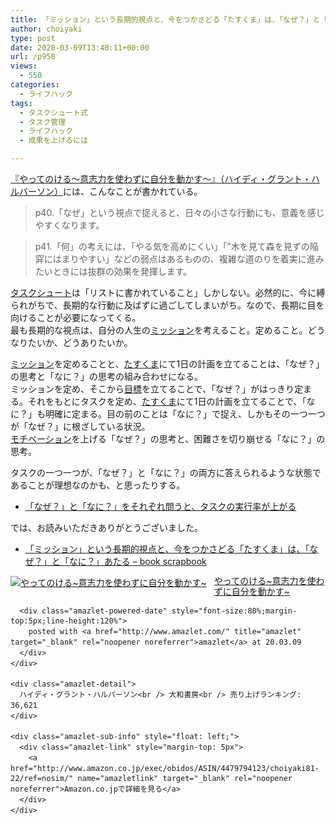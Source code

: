 ```yaml
---
title: 「ミッション」という長期的視点と、今をつかさどる「たすくま」は、「なぜ？」と「なに？」あたる
author: choiyaki
type: post
date: 2020-03-09T13:40:11+00:00
url: /p958
views:
  - 550
categories:
  - ライフハック
tags:
  - タスクシュート式
  - タスク管理
  - ライフハック
  - 成果を上げるには

---
```

[『やってのける〜意志力を使わずに自分を動かす〜』（ハイディ・グラント・ハルバーソン）][1]には、こんなことが書かれている。

> p40.「なぜ」という視点で捉えると、日々の小さな行動にも、意義を感じやすくなります。

> p41.「何」の考えには、「やる気を高めにくい」「”木を見て森を見ずの陥穽にはまりやすい」などの弱点はあるものの、複雑な道のりを着実に進みたいときには抜群の効果を発揮します。

[タスクシュート][2]は「リストに書かれていること」しかしない。必然的に、今に縛られがちで、長期的な行動に及ばずに過ごしてしまいがち。なので、長期に目を向けることが必要になってくる。  
最も長期的な視点は、自分の人生の[ミッション][3]を考えること。定めること。どうなりたいか、どうありたいか。

[ミッション][3]を定めることと、[たすくま][4]にて1日の計画を立てることは、「なぜ？」の思考と「なに？」の思考の組み合わせになる。  
ミッションを定め、そこから[目標][5]を立てることで、「なぜ？」がはっきり定まる。それをもとにタスクを定め、[たすくま][4]にて1日の計画を立てることで、「なに？」も明確に定まる。目の前のことは「なに？」で捉え、しかもその一つ一つが「なぜ？」に根ざしている状況。  
[モチベーション][6]を上げる「なぜ？」の思考と、困難さを切り崩せる「なに？」の思考。

タスクの一つ一つが、「なぜ？」と「なに？」の両方に答えられるような状態であることが理想なのかも、と思ったりする。

  * [「なぜ？」と「なに？」をそれぞれ問うと、タスクの実行率が上がる][7]

では、お読みいただきありがとうございました。

  * [「ミッション」という長期的視点と、今をつかさどる「たすくま」は、「なぜ？」と「なに？」あたる &#8211; book scrapbook][8]

<div class="amazlet-box" style="margin-bottom:0px;">
  <div class="amazlet-image" style="float:left;margin:0px 12px 1px 0px;">
    <a href="http://www.amazon.co.jp/exec/obidos/ASIN/4479794123/choiyaki81-22/ref=nosim/" name="amazletlink" target="_blank" rel="noopener noreferrer"><img src="https://i0.wp.com/images-fe.ssl-images-amazon.com/images/I/41dzwhwNOhL._SL160_.jpg?w=660&#038;ssl=1" alt="やってのける~意志力を使わずに自分を動かす~" style="border: none;" data-recalc-dims="1" /></a>
  </div>
  
  <div class="amazlet-info" style="line-height:120%; margin-bottom: 10px">
    <div class="amazlet-name" style="margin-bottom:10px;line-height:120%">
      <a href="http://www.amazon.co.jp/exec/obidos/ASIN/4479794123/choiyaki81-22/ref=nosim/" name="amazletlink" target="_blank" rel="noopener noreferrer">やってのける~意志力を使わずに自分を動かす~</a></p> 
      
      <div class="amazlet-powered-date" style="font-size:80%;margin-top:5px;line-height:120%">
        posted with <a href="http://www.amazlet.com/" title="amazlet" target="_blank" rel="noopener noreferrer">amazlet</a> at 20.03.09
      </div>
    </div>
    
    <div class="amazlet-detail">
      ハイディ・グラント・ハルバーソン<br /> 大和書房<br /> 売り上げランキング: 36,621
    </div>
    
    <div class="amazlet-sub-info" style="float: left;">
      <div class="amazlet-link" style="margin-top: 5px">
        <a href="http://www.amazon.co.jp/exec/obidos/ASIN/4479794123/choiyaki81-22/ref=nosim/" name="amazletlink" target="_blank" rel="noopener noreferrer">Amazon.co.jpで詳細を見る</a>
      </div>
    </div>
  </div>
  
  <div class="amazlet-footer" style="clear: left">
  </div>
</div>

 [1]: https://scrapbox.io/choiyaki-hondana/%E3%80%8E%E3%82%84%E3%81%A3%E3%81%A6%E3%81%AE%E3%81%91%E3%82%8B~%E6%84%8F%E5%BF%97%E5%8A%9B%E3%82%92%E4%BD%BF%E3%82%8F%E3%81%9A%E3%81%AB%E8%87%AA%E5%88%86%E3%82%92%E5%8B%95%E3%81%8B%E3%81%99~%E3%80%8F%EF%BC%88%E3%83%8F%E3%82%A4%E3%83%87%E3%82%A3%E3%83%BB%E3%82%B0%E3%83%A9%E3%83%B3%E3%83%88%E3%83%BB%E3%83%8F%E3%83%AB%E3%83%90%E3%83%BC%E3%82%BD%E3%83%B3%EF%BC%89
 [2]: https://scrapbox.io/choiyaki-hondana/%E3%82%BF%E3%82%B9%E3%82%AF%E3%82%B7%E3%83%A5%E3%83%BC%E3%83%88
 [3]: https://scrapbox.io/choiyaki-hondana/%E3%83%9F%E3%83%83%E3%82%B7%E3%83%A7%E3%83%B3
 [4]: https://scrapbox.io/choiyaki-hondana/%E3%81%9F%E3%81%99%E3%81%8F%E3%81%BE
 [5]: https://scrapbox.io/choiyaki-hondana/%E7%9B%AE%E6%A8%99
 [6]: https://scrapbox.io/choiyaki-hondana/%E3%83%A2%E3%83%81%E3%83%99%E3%83%BC%E3%82%B7%E3%83%A7%E3%83%B3
 [7]: https://scrapbox.io/choiyaki-hondana/%E3%80%8C%E3%81%AA%E3%81%9C%EF%BC%9F%E3%80%8D%E3%81%A8%E3%80%8C%E3%81%AA%E3%81%AB%EF%BC%9F%E3%80%8D%E3%82%92%E3%81%9D%E3%82%8C%E3%81%9E%E3%82%8C%E5%95%8F%E3%81%86%E3%81%A8%E3%80%81%E3%82%BF%E3%82%B9%E3%82%AF%E3%81%AE%E5%AE%9F%E8%A1%8C%E7%8E%87%E3%81%8C%E4%B8%8A%E3%81%8C%E3%82%8B
 [8]: https://scrapbox.io/choiyaki-hondana/%E3%80%8C%E3%83%9F%E3%83%83%E3%82%B7%E3%83%A7%E3%83%B3%E3%80%8D%E3%81%A8%E3%81%84%E3%81%86%E9%95%B7%E6%9C%9F%E7%9A%84%E8%A6%96%E7%82%B9%E3%81%A8%E3%80%81%E4%BB%8A%E3%82%92%E3%81%A4%E3%81%8B%E3%81%95%E3%81%A9%E3%82%8B%E3%80%8C%E3%81%9F%E3%81%99%E3%81%8F%E3%81%BE%E3%80%8D%E3%81%AF%E3%80%81%E3%80%8C%E3%81%AA%E3%81%9C%EF%BC%9F%E3%80%8D%E3%81%A8%E3%80%8C%E3%81%AA%E3%81%AB%EF%BC%9F%E3%80%8D%E3%81%82%E3%81%9F%E3%82%8B